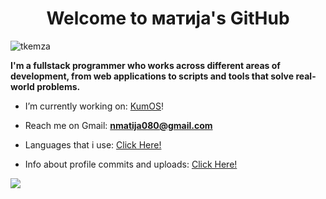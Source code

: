 <h1 align="center">Welcome to матија's GitHub</h1>

<p align="left"> <img src="https://komarev.com/ghpvc/?username=tkemza&label=Profile%20views&color=0e75b6&style=flat" alt="tkemza" /> </p>
<p>
    <b>I'm a fullstack programmer who works across different areas of development, from web applications to scripts and tools that solve real-world problems.
</b>
<br>
    
- I’m currently working on: [KumOS](https://github.com/TodorW/ZephyrOS)!
 
- Reach me on Gmail: **nmatija080@gmail.com**

- Languages that i use: [Click Here!](technologies.md)

- Info about profile commits and uploads: [Click Here!](info.md)

![](https://github-readme-stats.vercel.app/api/top-langs/?username=n11kol11c&theme=dark&hide_border=true&include_all_commits=true&count_private=true&layout=compact)
